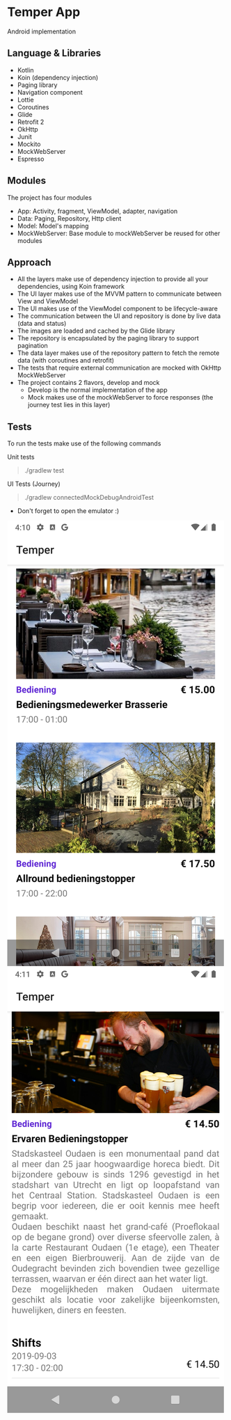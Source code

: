 # Temper App
Android implementation

## Language & Libraries
- Kotlin
- Koin (dependency injection)
- Paging library
- Navigation component
- Lottie
- Coroutines
- Glide
- Retrofit 2
- OkHttp
- Junit
- Mockito
- MockWebServer
- Espresso

## Modules
The project has four modules
- App: Activity, fragment, ViewModel, adapter, navigation
- Data: Paging, Repository, Http client
- Model: Model's mapping
- MockWebServer: Base module to mockWebServer be reused for other modules

## Approach
- All the layers make use of dependency injection to provide all your dependencies, using Koin framework
- The UI layer makes use of the MVVM pattern to communicate between View and ViewModel
- The UI makes use of the ViewModel component to be lifecycle-aware
- The communication between the UI and repository is done by live data (data and status)
- The images are loaded and cached by the Glide library
- The repository is encapsulated by the paging library to support pagination
- The data layer makes use of the repository pattern to fetch the remote data (with coroutines and retrofit)
- The tests that require external communication are mocked with OkHttp MockWebServer
- The project contains 2 flavors, develop and mock
    - Develop is the normal implementation of the app
    - Mock makes use of the mockWebServer to force responses (the journey test lies in this layer)

## Tests
To run the tests make use of the following commands

Unit tests
> ./gradlew test

UI Tests (Journey)
> ./gradlew connectedMockDebugAndroidTest
- Don't forget to open the emulator :)

![](./images/screenshot_2.png)
![](./images/screenshot_1.png)
